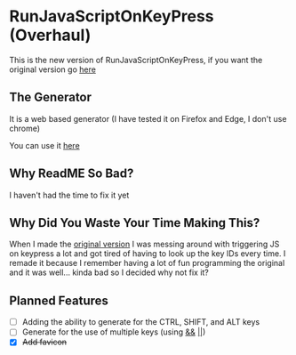 # RunJavaScriptOnKeyPress (Overhaul)
<p>This is the new version of RunJavaScriptOnKeyPress, if you want the original version go <a href="https://github.com/SoaringGecko/RunJavaScriptOnKeyPress-Old_Version-">here</a></p>

## The Generator
<p>It is a web based generator (I have tested it on Firefox and Edge, I don't use chrome)</p>
<p>You can use it <a href="https://soaringgecko.github.io/RunJavaScriptOnKeyPress/">here</a></p>

## Why ReadME So Bad?
<p>I haven't had the time to fix it yet</p>

## Why Did You Waste Your Time Making This?
<p>When I made the <a href="https://github.com/SoaringGecko/RunJavaScriptOnKeyPress-Old_Version-">original version</a> I was messing around with triggering JS on keypress a lot and got tired of having to look up the key IDs every time. I remade it because I remember having a lot of fun programming the original and it was well... kinda bad so I decided why not fix it?</p>

## Planned Features
- [ ] Adding the ability to generate for the CTRL, SHIFT, and ALT keys
- [ ] Generate for the use of multiple keys (using <a href="https://developer.mozilla.org/en-US/docs/Web/JavaScript/Reference/Operators/Logical_AND">&&</a> <a href="https://developer.mozilla.org/en-US/docs/Web/JavaScript/Reference/Operators/Logical_OR">||</a>)
- [x] <s>Add favicon</s>

